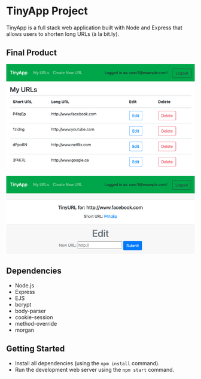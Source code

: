 # TinyApp Project

TinyApp is a full stack web application built with Node and Express that allows users to shorten long URLs (à la bit.ly).

## Final Product

!["Index table populated by shortened URLs"](https://github.com/gerard-c/tinyapp/blob/master/docs/urls-index.png?raw=true)

!["Page for a specific shortened URL"](https://github.com/gerard-c/tinyapp/blob/master/docs/urls-show.png?raw=true)

## Dependencies

- Node.js
- Express
- EJS
- bcrypt
- body-parser
- cookie-session
- method-override
- morgan

## Getting Started

- Install all dependencies (using the `npm install` command).
- Run the development web server using the `npm start` command.
